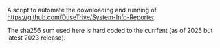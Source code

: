 A script to automate the downloading and running of https://github.com/DuseTrive/System-Info-Reporter.

The sha256 sum used here is hard coded to the currfent (as of 2025 but latest 2023 release).

